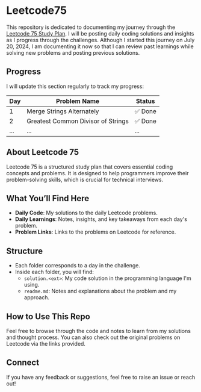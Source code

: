 # Leetcode75

This repository is dedicated to documenting my journey through the [Leetcode 75 Study Plan](https://leetcode.com/studyplan/leetcode-75/). I will be posting daily coding solutions and insights as I progress through the challenges.
Although I started this journey on July 20, 2024, I am documenting it now so that I can review past learnings while solving new problems and posting previous solutions.

## Progress

I will update this section regularly to track my progress:

| Day | Problem Name | Status |
| --- | ------------ | ------ |
| 1   | Merge Strings Alternately | ✅ Done |
| 2   | Greatest Common Divisor of Strings  | ✅ Done |
| ... | ...          | ...    |

## About Leetcode 75

Leetcode 75 is a structured study plan that covers essential coding concepts and problems. It is designed to help programmers improve their problem-solving skills, which is crucial for technical interviews.

## What You’ll Find Here

- **Daily Code**: My solutions to the daily Leetcode problems.
- **Daily Learnings**: Notes, insights, and key takeaways from each day's problem.
- **Problem Links**: Links to the problems on Leetcode for reference.

## Structure

- Each folder corresponds to a day in the challenge.
- Inside each folder, you will find:
  - `solution.<ext>`: My code solution in the programming language I'm using.
  - `readme.md`: Notes and explanations about the problem and my approach.
  


## How to Use This Repo

Feel free to browse through the code and notes to learn from my solutions and thought process. You can also check out the original problems on Leetcode via the links provided.

## Connect

If you have any feedback or suggestions, feel free to raise an issue or reach out!
